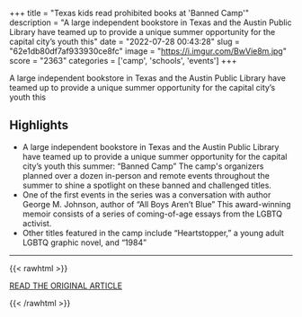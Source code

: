 +++
title = "Texas kids read prohibited books at 'Banned Camp'"
description = "A large independent bookstore in Texas and the Austin Public Library have teamed up to provide a unique summer opportunity for the capital city’s youth this"
date = "2022-07-28 00:43:28"
slug = "62e1db80df7af933930ce8fc"
image = "https://i.imgur.com/BwVie8m.jpg"
score = "2363"
categories = ['camp', 'schools', 'events']
+++

A large independent bookstore in Texas and the Austin Public Library have teamed up to provide a unique summer opportunity for the capital city’s youth this

## Highlights

- A large independent bookstore in Texas and the Austin Public Library have teamed up to provide a unique summer opportunity for the capital city’s youth this summer: “Banned Camp” The camp's organizers planned over a dozen in-person and remote events throughout the summer to shine a spotlight on these banned and challenged titles.
- One of the first events in the series was a conversation with author George M. Johnson, author of “All Boys Aren’t Blue” This award-winning memoir consists of a series of coming-of-age essays from the LGBTQ activist.
- Other titles featured in the camp include “Heartstopper,” a young adult LGBTQ graphic novel, and “1984”

---

{{< rawhtml >}}
  <p class="article-category">
    <a target="_blank" href="https://www.nbcnews.com/nbc-out/out-news/texas-kids-read-prohibited-books-banned-camp-rcna39907">READ THE ORIGINAL ARTICLE</a>
  </p>
{{< /rawhtml >}}
